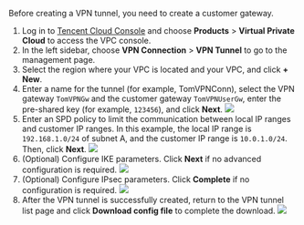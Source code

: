 Before creating a VPN tunnel, you need to create a customer gateway.
1. Log in to [Tencent Cloud Console](https://console.cloud.tencent.com/) and choose **Products** > **Virtual Private Cloud** to access the VPC console.
2. In the left sidebar, choose **VPN Connection** > **VPN Tunnel** to go to the management page.
3. Select the region where your VPC is located and your VPC, and click **+ New**.
4. Enter a name for the tunnel (for example, TomVPNConn), select the VPN gateway `TomVPNGw` and the customer gateway `TomVPNUserGw`, enter the pre-shared key (for example, `123456`), and click **Next**.
 ![](https://main.qcloudimg.com/raw/6264903e7ad42e14e9e437e6658966a2.png)
5. Enter an SPD policy to limit the communication between local IP ranges and customer IP ranges. In this example, the local IP range is `192.168.1.0/24` of subnet A, and the customer IP range is `10.0.1.0/24`. Then, click **Next**.
 ![](https://main.qcloudimg.com/raw/3136826f025a8ce8d3d8dc722d4e0394.png)
6. (Optional) Configure IKE parameters. Click **Next** if no advanced configuration is required.
 ![](https://main.qcloudimg.com/raw/c370884071d8dd5424be80bbef1e9aec.png)
7. (Optional) Configure IPsec parameters. Click **Complete** if no configuration is required.
 ![](https://main.qcloudimg.com/raw/6c67f435c015fb6d2e03ed96dc61b7f7.png)
8. After the VPN tunnel is successfully created, return to the VPN tunnel list page and click **Download config file** to complete the download.
 ![](https://main.qcloudimg.com/raw/3ee49248be8efe8d6910cb85461ef641.png)